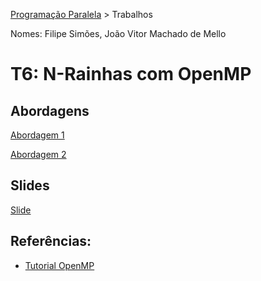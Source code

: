 [Programação Paralela](https://github.com/AndreaInfUFSM/elc139-2018a) > Trabalhos

Nomes: Filipe Simões, João Vitor Machado de Mello

# T6: N-Rainhas com OpenMP

## Abordagens

[Abordagem 1](nqueens/nqueens_1.c)

[Abordagem 2](nqueens/nqueens_2.c)

## Slides

[Slide](slides.pdf)

## Referências:

- [Tutorial OpenMP](https://computing.llnl.gov/tutorials/openMP/) 
